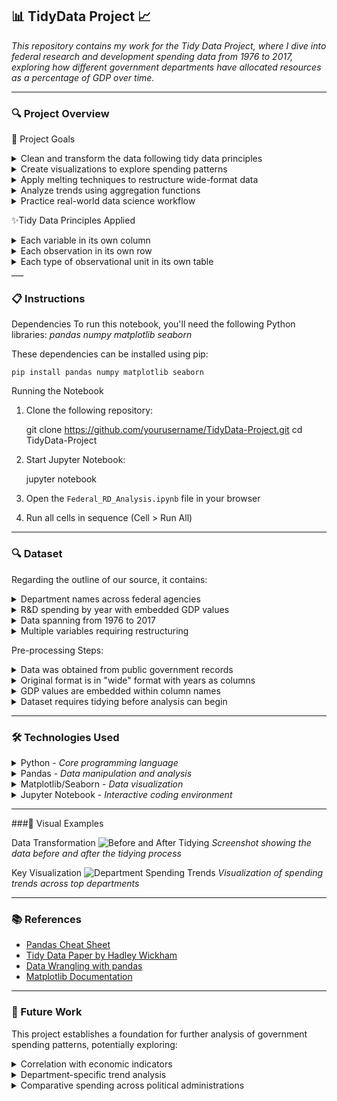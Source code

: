 ## 📊 TidyData Project 📈

<em>This repository contains my work for the Tidy Data Project, where I dive into federal research and development spending data from 1976 to 2017, exploring how different government departments have allocated resources as a percentage of GDP over time.</em>

___

### 🔍 Project Overview

 🎯 Project Goals
<details><summary>Clean and transform the data following tidy data principles</summary></details>
<details><summary>Create visualizations to explore spending patterns</summary></details>
<details><summary>Apply melting techniques to restructure wide-format data</summary></details>
<details><summary>Analyze trends using aggregation functions</summary></details>
<details><summary>Practice real-world data science workflow</summary></details>



✨Tidy Data Principles Applied
<details><summary>Each variable in its own column</summary>
  <p>Restructuring data so that year, department, spending, and GDP exist as separate columns rather than embedded in column names.</p>
</details>
<details><summary>Each observation in its own row</summary>
  <p>Transforming the wide format to ensure each department-year combination has its own row.</p>
</details>
<details><summary>Each type of observational unit in its own table</summary>
  <p>Maintaining proper separation of data concepts to ensure analytical clarity.</p>
</details>
___

### 📋 Instructions

Dependencies
To run this notebook, you'll need the following Python libraries:
<em>pandas</em>
<em>numpy</em>
<em>matplotlib</em>
<em>seaborn</em>

These dependencies can be installed using pip:

    pip install pandas numpy matplotlib seaborn

Running the Notebook
1. Clone the following repository:

    git clone https://github.com/yourusername/TidyData-Project.git
    cd TidyData-Project

2. Start Jupyter Notebook:

    jupyter notebook

3. Open the `Federal_RD_Analysis.ipynb` file in your browser

4. Run all cells in sequence (Cell > Run All)

___

### 🔍 Dataset

Regarding the outline of our source, it contains:
<details><summary>Department names across federal agencies</summary></details>
<details><summary>R&D spending by year with embedded GDP values</summary></details>
<details><summary>Data spanning from 1976 to 2017</summary></details>
<details><summary>Multiple variables requiring restructuring</summary></details>

Pre-processing Steps:
<details><summary>Data was obtained from public government records</summary></details>
<details><summary>Original format is in "wide" format with years as columns</summary></details>
<details><summary>GDP values are embedded within column names</summary></details>
<details><summary>Dataset requires tidying before analysis can begin</summary></details>

___

### 🛠️ Technologies Used

<details><summary>Python - <em>Core programming language</em></summary></details>
<details><summary>Pandas - <em>Data manipulation and analysis</em></summary></details>
<details><summary>Matplotlib/Seaborn - <em>Data visualization</em></summary></details>
<details><summary>Jupyter Notebook - <em>Interactive coding environment</em></summary></details>

___

###📸 Visual Examples

Data Transformation
![Before and After Tidying](https://placeholder-for-your-image.png)
*Screenshot showing the data before and after the tidying process*

Key Visualization
![Department Spending Trends](https://placeholder-for-your-visualization.png)
*Visualization of spending trends across top departments*

___

### 📚 References

- [Pandas Cheat Sheet](https://pandas.pydata.org/Pandas_Cheat_Sheet.pdf)
- [Tidy Data Paper by Hadley Wickham](https://www.jstatsoft.org/article/view/v059i10)
- [Data Wrangling with pandas](https://pandas.pydata.org/docs/user_guide/reshaping.html)
- [Matplotlib Documentation](https://matplotlib.org/stable/users/index.html)

___

### 🔮 Future Work

This project establishes a foundation for further analysis of government spending patterns, potentially exploring:
<details><summary>Correlation with economic indicators</summary></details>
<details><summary>Department-specific trend analysis</summary></details>
<details><summary>Comparative spending across political administrations</summary></details>
